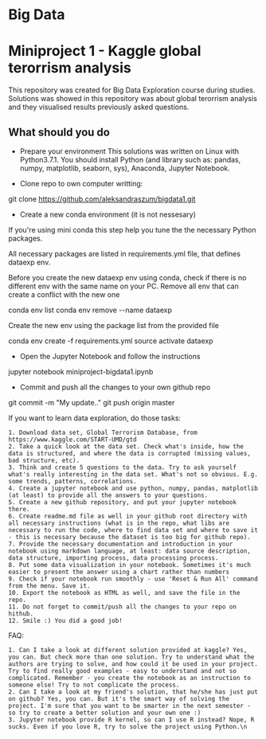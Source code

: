 # Big Data
# Miniproject 1 - Kaggle global terorrism analysis

This repository was created for Big Data Exploration course during studies.
Solutions was showed in this repository was about global terorrism analysis and they visualised results previously asked questions.

## What should you do

* Prepare your environment
This solutions was written on Linux with Python3.7.1.
You should install Python (and library such as: pandas, numpy, matplotlib, seaborn, sys), Anaconda, Jupyter Notebook. 

* Clone repo to own computer writting: 

git clone https://github.com/aleksandraszum/bigdata1.git

* Create a new conda environment (it is not nessesary)


If you're using mini conda this step help you tune the the necessary Python packages.

All necessary packages are listed in requirements.yml file, that defines dataexp env.

Before you create the new dataexp env using conda, check if there is no different env with the same name on your PC. Remove all env that can create a conflict with the new one

conda env list
conda env remove --name dataexp

Create the new env using the package list from the provided file

conda env create -f requirements.yml
source activate dataexp

* Open the Jupyter Notebook and follow the instructions

jupyter notebook miniproject-bigdata1.ipynb

* Commit and push all the changes to your own github repo

git commit -m "My update.."
git push origin master


If you want to learn data exploration, do those tasks:

    1. Download data set, Global Terrorism Database, from https://www.kaggle.com/START-UMD/gtd
    2. Take a quick look at the data set. Check what's inside, how the data is structured, and where the data is corrupted (missing values, bad structure, etc).
    3. Think and create 5 questions to the data. Try to ask yourself what's really interesting in the data set. What's not so obvious. E.g. some trends, patterns, correlations.
    4. Create a jupyter notebook and use python, numpy, pandas, matplotlib (at least) to provide all the answers to your questions.
    5. Create a new github repository, and put your jupyter notebook there.
    6. Create readme.md file as well in your github root directory with all necessary instructions (what is in the repo, what libs are necessary to run the code, where to find data set and where to save it - this is necessary because the dataset is too big for github repo).
    7. Provide the necessary documentation and introduction in your notebook using markdown language, at least: data source description, data structure, importing process, data processing process.
    8. Put some data visualization in your notebook. Sometimes it's much easier to present the answer using a chart rather than numbers
    9. Check if your notebook run smoothly - use 'Reset & Run All' command from the menu. Save it.
    10. Export the notebook as HTML as well, and save the file in the repo.
    11. Do not forget to commit/push all the changes to your repo on hithub.
    12. Smile :) You did a good job!

FAQ:

    1. Can I take a look at different solution provided at kaggle? Yes, you can. But check more than one solution. Try to understand what the authors are trying to solve, and how could it be used in your project. Try to find really good examples - easy to understand and not so complicated. Remember - you create the notebook as an instruction to someone else! Try to not complicate the process.
    2. Can I take a look at my friend's solution, that he/she has just put on github? Yes, you can. But it's the smart way of solving the project. I'm sure that you want to be smarter in the next semester - so try to create a better solution and your own one :)
    3. Jupyter notebook provide R kernel, so can I use R instead? Nope, R sucks. Even if you love R, try to solve the project using Python.\n



